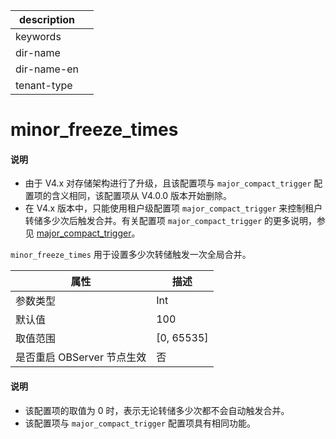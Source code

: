 |description||
|---|---|
|keywords||
|dir-name||
|dir-name-en||
|tenant-type||

# minor_freeze_times


<main id="notice" type='explain'>
<h4>说明</h4>
<ul><li>由于 V4.x 对存储架构进行了升级，且该配置项与 <code>major_compact_trigger</code> 配置项的含义相同，该配置项从 V4.0.0 版本开始删除。</li>
<li>在 V4.x 版本中，只能使用租户级配置项 <code>major_compact_trigger</code> 来控制租户转储多少次后触发合并。有关配置项 <code>major_compact_trigger</code> 的更多说明，参见 <a href="../400.tenant-level-configuration-items/5200.major_compact_trigger.md">major_compact_trigger</a>。</li></ul>
</main>

`minor_freeze_times` 用于设置多少次转储触发一次全局合并。

|      **属性**      |    **描述**    |
|------------------|--------------|
| 参数类型             | Int           |
| 默认值              | 100          |
| 取值范围             | \[0, 65535\] |
| 是否重启 OBServer 节点生效 | 否            |

<main id="notice" type='explain'>
  <h4>说明</h4>
  <ul>
  <li> 该配置项的取值为 0 时，表示无论转储多少次都不会自动触发合并。 </li>
  <li> 该配置项与 <code>major_compact_trigger</code> 配置项具有相同功能。 </li>
  </ul>
</main>
